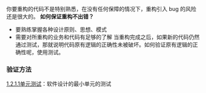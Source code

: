 你要重构的代码不是特别熟悉，在没有任何保障的情况下，重构引入 bug 的风险还是很大的。
**如何保证重构不出错？**
- 要熟练掌握各种设计原则、思想、模式
- 需要对所重构的业务和代码有足够的了解
当重构完成之后，如果新的代码仍然通过测试，那就说明代码原有逻辑的正确性未被破坏。如何验证原有逻辑的正确性呢，使用测试。
### 验证方法
[1.2.1.1单元测试](1.2.1.1单元测试.md)：软件设计的最小单元的测试